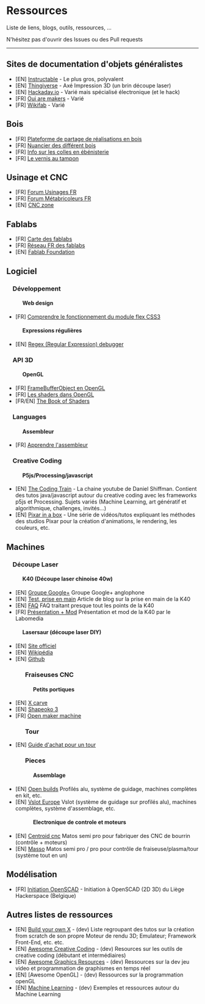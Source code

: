 # Ressources

Liste de liens, blogs, outils, ressources, ...

N'hésitez pas d'ouvrir des Issues ou des Pull requests

---

## Sites de documentation d'objets généralistes
- [EN] [Instructable](https://www.instructables.com/) - Le plus gros, polyvalent
- [EN] [Thingiverse](https://www.thingiverse.com/) - Axé Impression 3D (un brin découpe laser)
- [EN] [Hackaday.io](https://hackaday.io/projects) - Varié mais spécialisé électronique (et le hack)
- [FR] [Oui are makers](https://ouiaremakers.com/) - Varié
- [FR] [Wikifab](http://wikifab.org/wiki/Accueil) - Varié

## Bois
- [FR] [Plateforme de partage de réalisations en bois](https://www.lairdubois.fr/)
- [FR] [Nuancier des différent bois](http://cerre.pagesperso-orange.fr/poster/pages%20vignettes/index_01.htm)
- [FR] [Info sur les colles en ébénisterie](http://www.hmb-bda.fr/colles.php)
- [FR] [Le vernis au tampon](http://telephoniste.free.fr/restauration/VernisTampon/)

## Usinage et CNC
- [FR] [Forum Usinages FR](https://www.usinages.com/forums/)
- [FR] [Forum Métabricoleurs FR](http://www.metabricoleur.com/forum)
- [EN] [CNC zone](https://www.cnczone.com/forums/)

## Fablabs
- [FR] [Carte des fablabs](http://www.makery.info/labs-map/)
- [FR] [Réseau FR des fablabs](http://www.fablab.fr/)
- [EN] [Fablab Foundation](http://www.fabfoundation.org/)

## Logiciel

### &emsp;Développement

#### &emsp;&emsp;&emsp;Web design
- [FR] [Comprendre le fonctionnement du module flex CSS3](https://www.alsacreations.com/tuto/lire/1493-css3-flexbox-layout-module.html)

#### &emsp;&emsp;&emsp;Expressions régulières
- [EN] [Regex (Regular Expression) debugger](https://www.regextester.com/)

### &emsp;API 3D

#### &emsp;&emsp;&emsp;OpenGL

- [FR] [FrameBufferObject en OpenGL](https://alexandre-laurent.developpez.com/tutoriels/OpenGL/OpenGL-FBO/)
- [FR] [Les shaders dans OpenGL](https://alexandre-laurent.developpez.com/tutoriels/OpenGL/OpenGL-GLSL/)
- [FR/EN] [The Book of Shaders](https://thebookofshaders.com)

### &emsp;Languages

#### &emsp;&emsp;&emsp;Assembleur
- [FR] [Apprendre l'assembleur](https://benoit-m.developpez.com/assembleur/tutoriel/)

### &emsp;Creative Coding

#### &emsp;&emsp;&emsp;P5js/Processing/javascript
- [EN] [The Coding Train](https://www.youtube.com/shiffman) - La chaine youtube de Daniel Shiffman. Contient des tutos java/javascript autour du creative coding avec les frameworks p5js et Processing. Sujets variés (Machine Learning, art génératif et algorithmique, challenges, invités...)
- [EN] [Pixar in a box](https://www.khanacademy.org/partner-content/pixar/) - Une série de vidéos/tutos expliquant les méthodes des studios Pixar pour la création d'animations, le rendering, les couleurs, etc.

## Machines

### &emsp;Découpe Laser

#### &emsp;&emsp;&emsp;K40 (Découpe laser chinoise 40w)
- [EN] [Groupe Google+](https://plus.google.com/communities/118113483589382049502) Groupe Google+ anglophone
- [EN] [Test, prise en main](https://mitxela.com/projects/laser_cutter) Article de blog sur la prise en main de la K40
- [EN] [FAQ](https://k40laser.se/) FAQ traitant presque tout les points de la K40
- [FR] [Présentation + Mod](https://wiki.labomedia.org/index.php/Lasercut) Présentation et mod de la K40 par le Labomedia

#### &emsp;&emsp;&emsp;Lasersaur (découpe laser DIY)
- [EN] [Site officiel](http://www.lasersaur.com/)
- [EN] [Wikipédia](https://en.wikipedia.org/wiki/Lasersaur)
- [EN] [Github](https://github.com/nortd/lasersaur/wiki)

### &emsp;&emsp;&emsp;Fraiseuses CNC

#### &emsp;&emsp;&emsp;&emsp;&emsp;Petits portiques
- [EN] [X carve](https://www.inventables.com/technologies/x-carve/customize#basic-kit)
- [EN] [Shapeoko 3](https://shop.carbide3d.com/products/shapeoko3?variant=42721918086)
- [FR] [Open maker machine](http://www.mon-fablab.fr/openmakermachinepro/)

### &emsp;&emsp;&emsp;Tour
- [EN] [Guide d'achat pour un tour](https://hackaday.com/2018/04/24/lathe-features-you-should-choose-when-buying-your-first-machine/)

### &emsp;&emsp;&emsp;Pieces
#### &emsp;&emsp;&emsp;&emsp;&emsp;Assemblage
- [EN] [Open builds](https://openbuilds.com/) Profilés alu, système de guidage, machines complètes en kit, etc.
- [EN] [Vslot Europe](http://vslot-europe.com/) Vslot (système de guidage sur profilés alu), machines complètes, système d'assemblage, etc.

#### &emsp;&emsp;&emsp;&emsp;&emsp;Electronique de controle et moteurs
- [EN] [Centroid cnc](http://www.centroidcnc.com/centroid_diy/acorn_cnc_controller.html) Matos semi pro pour fabriquer des CNC de bourrin (contrôle + moteurs)
- [EN] [Masso](https://masso.com.au/) Matos semi pro / pro pour contrôle de fraiseuse/plasma/tour (système tout en un)


## Modélisation
- [FR] [Initiation OpenSCAD](https://wiki.lghs.be/tuto:openscad) - Initiation à OpenSCAD (2D 3D) du Liège Hackerspace (Belgique)

## Autres listes de ressources
- [EN] [Build your own X](https://github.com/danistefanovic/build-your-own-x) - (dev) Liste regroupant des tutos sur la création from scratch de son propre Moteur de rendu 3D; Emulateur; Framework Front-End, etc. etc.
- [EN] [Awesome Creative Coding](https://github.com/terkelg/awesome-creative-coding) - (dev) Resources sur les outils de creative coding (débutant et intermédiaires)
- [EN] [Awesome Graphics Resources](https://github.com/mattdesl/graphics-resources) - (dev) Ressources sur la dev jeu video et programmation de graphismes en temps réel
- [EN] [Awesome OpenGL] - (dev) Ressources sur la programmation openGL
- [EN] [Machine Learning](https://github.com/mattdesl/graphics-resources) - (dev) Exemples et ressources autour du Machine Learning

